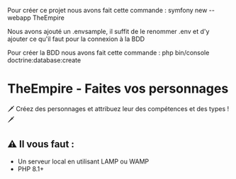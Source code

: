 Pour créer ce projet nous avons fait cette commande :
    symfony new --webapp TheEmpire

Nous avons ajouté un .envsample, il suffit de le renommer .env et d'y ajouter ce qu'il faut pour la connexion à la BDD

Pour créer la BDD nous avons fait cette commande :
    php bin/console doctrine:database:create

# TheEmpire - Faites vos personnages 

🗡️ Créez des personnages et attribuez leur des compétences et des types ! 🗡️

## :warning: Il vous faut :

 - Un serveur local en utilisant LAMP ou WAMP
 - PHP 8.1+
